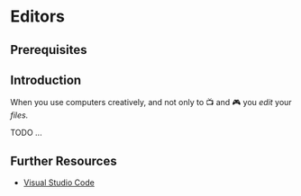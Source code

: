 # Editors

## Prerequisites

## Introduction

When you use computers creatively, and not only to 📺 and 🎮 you _edit_ your _files._

TODO ...

## Further Resources

* [Visual Studio Code](../vscode.dev/codelab.md)
